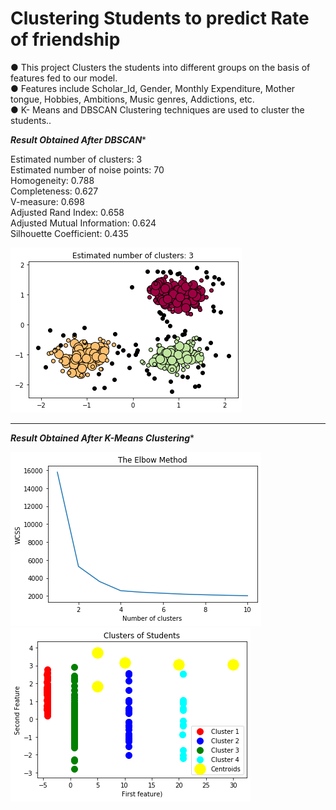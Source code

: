 # Clustering Students to predict Rate of friendship
 
● This project Clusters the students into different groups on the basis of features fed to our model.</br>
● Features include Scholar_Id, Gender, Monthly Expenditure, Mother tongue, Hobbies, Ambitions, Music genres,
Addictions, etc.</br>
● K- Means and DBSCAN Clustering techniques are used to cluster the students..</br>

 *****Result Obtained After DBSCAN****** 

Estimated number of clusters: 3\
Estimated number of noise points: 70\
Homogeneity: 0.788\
Completeness: 0.627\
V-measure: 0.698\
Adjusted Rand Index: 0.658\
Adjusted Mutual Information: 0.624\
Silhouette Coefficient: 0.435

<img src ="download.png">

---------


 *****Result Obtained After K-Means Clustering******
 
 <img src ="wcss.png">
 
 <img src ="knn_cluster.png">

